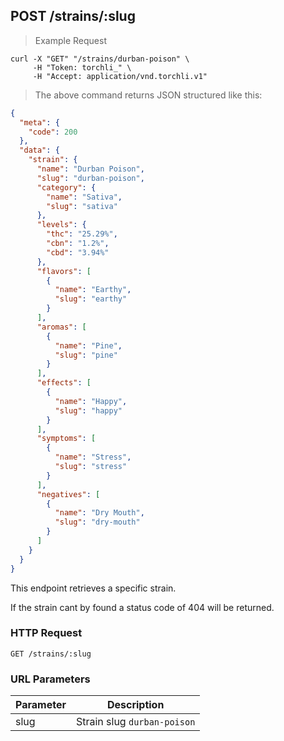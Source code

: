 ## POST /strains/:slug

> Example Request

```shell
curl -X "GET" "/strains/durban-poison" \
     -H "Token: torchli_" \
     -H "Accept: application/vnd.torchli.v1"
```

> The above command returns JSON structured like this:

```json
{
  "meta": {
    "code": 200
  },
  "data": {
    "strain": {
      "name": "Durban Poison",
      "slug": "durban-poison",
      "category": {
        "name": "Sativa",
        "slug": "sativa"
      },
      "levels": {
        "thc": "25.29%",
        "cbn": "1.2%",
        "cbd": "3.94%"
      },
      "flavors": [
        {
          "name": "Earthy",
          "slug": "earthy"
        }
      ],
      "aromas": [
        {
          "name": "Pine",
          "slug": "pine"
        }
      ],
      "effects": [
        {
          "name": "Happy",
          "slug": "happy"
        }
      ],
      "symptoms": [
        {
          "name": "Stress",
          "slug": "stress"
        }
      ],
      "negatives": [
        {
          "name": "Dry Mouth",
          "slug": "dry-mouth"
        }
      ]
    }
  }
}
```

This endpoint retrieves a specific strain.

<aside class="warning">
If the strain cant by found a status code of 404 will be returned.
</aside>

### HTTP Request

`GET /strains/:slug`

### URL Parameters

Parameter | Description
--------- | -----------
slug | Strain slug `durban-poison`
